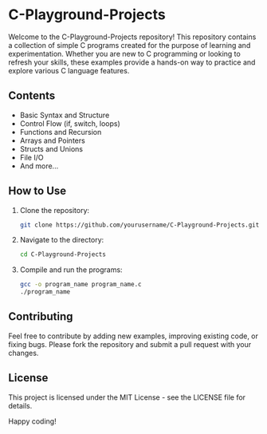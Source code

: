 # C-Playground-Projects

Welcome to the C-Playground-Projects repository! This repository contains a collection of simple C programs created for the purpose of learning and experimentation. Whether you are new to C programming or looking to refresh your skills, these examples provide a hands-on way to practice and explore various C language features.

## Contents

- Basic Syntax and Structure
- Control Flow (if, switch, loops)
- Functions and Recursion
- Arrays and Pointers
- Structs and Unions
- File I/O
- And more...

## How to Use

1. Clone the repository:
   ```sh
   git clone https://github.com/yourusername/C-Playground-Projects.git
   ```
2. Navigate to the directory:
   ```sh
   cd C-Playground-Projects
   ```
3. Compile and run the programs:
   ```sh
   gcc -o program_name program_name.c
   ./program_name
   ```

## Contributing

Feel free to contribute by adding new examples, improving existing code, or fixing bugs. Please fork the repository and submit a pull request with your changes.

## License

This project is licensed under the MIT License - see the LICENSE file for details.

Happy coding!
